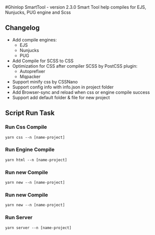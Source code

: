 #Ghinlop SmartTool - version 2.3.0
Smart Tool help compiles for EJS, Nunjucks, PUG engine and Scss

## Changelog

- Add compile engines:
    - EJS
    - Nunjucks
    - PUG
- Add Compile for SCSS to CSS
- Optimization for CSS after compiler SCSS by PostCSS plugin:
    - Autoprefixer
    - Mqpacker
- Support minify css by CSSNano
- Support config info with info.json in project folder
- Add Browser-sync and reload when css or engine compile success
- Support add default folder & file for new project

## Script Run Task

### Run Css Compile
```npm
yarn css --n [name-project]
```
### Run Engine Compile
```npm
yarn html --n [name-project]
```
### Run new Compile
```npm
yarn new --n [name-project]
```
### Run new Compile
```npm
yarn new --n [name-project]
```
### Run Server
```npm
yarn server --n [name-project]
```